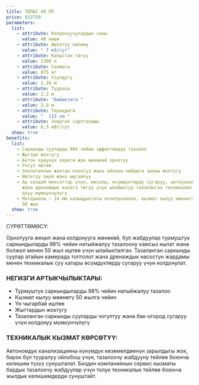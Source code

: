 ```yaml
---
title: ТОПАС 40 ПР
price: 932750
parameters:
  list:
    - attribute: Колдонуучулардын саны
      value: 40 киши
    - attribute: Иштетүү көлөмү
      value: " 7 м3/сут"
    - attribute: Капыстан төгүү
      value: 1300 л
    - attribute: Салмагы
      value: 875 кг
    - attribute: Узундугу
      value: 2,16 м
    - attribute: Туурасы
      value: 2,2 м
    - attribute: "Бийиктиги "
      value: 2,8 м
    - attribute: Тереңдиги
      value: "  115 см "
    - attribute: Энергия сарпталышы
      value: 6,3 кВт/сут
  show: true
benefits:
  list:
    - Саркынды сууларды 98% чейин эффективдүү тазалоо
    - Жыттын жоктугу
    - Бетон куюунун кереги жок жөнөкөй орнотуу
    - Үнсүз иштөө
    - Экологиялык жактан коопсуз жана айлана-чөйрөгө зыяны жоктугу
    - Иштетүү оңой жана ыңгайлуу
    - Ар кандай максаттар үчүн, мисалы, өсүмдүктөрдү сугаруу, автоунааларды жуу
      жана дренаждык канага төгүү үчүн ылайыктуу тазаланган техникалык сууну
      алуу мүмкүнчүлүгү
    - Материалы – 14 мм калыңдыктагы полипропилен, кызмат кылуу мөөнөтү кеминде
      50 жыл
  show: true
---
```

СҮРӨТТӨМӨСҮ:


Орнотууга жеңил жана колдонууга жөнөкөй, бул жабдуулар турмуштук саркындыларды 98% чейин натыйжалуу тазалоону камсыз кылат жана болжол менен 50 жыл иштөө үчүн ылайыкталган.
Тазаланган саркынды суулар атайын камерада топтолот жана дренаждык насостун жардамы менен техникалык суу катары өсүмдүктөрдү сугаруу үчүн колдонулат.

### **НЕГИЗГИ АРТЫКЧЫЛЫКТАРЫ:**

* Турмуштук саркындыларды 98% чейин натыйжалуу тазалоо
* Кызмат кылуу мөөнөтү 50 жылга чейин
* Үн чыгарбай иштөө
* Жыттардын жоктугу
* Тазаланган саркынды сууларды чогултуу жана бак-огород сугаруу үчүн колдонуу мүмкүнчүлүгү

### **ТЕХНИКАЛЫК КЫЗМАТ КӨРСӨТҮҮ:**

Автономдук канализацияны күнүмдүк көзөмөлдөөнүн зарылдыгы жок, бирок бул тууралуу ойлобош үчүн, тазалоочу жабдууну тейлөө боюнча келишим түзүү сунушталат. Биздин компаниянын сервис кызматы бардык тазалоочу жабдуулар үчүн толук техникалык тейлөө боюнча жылдык келишимдерди сунуштайт.
